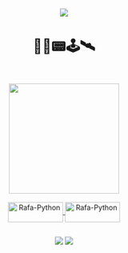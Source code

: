 
<h1 align="center">
<img src="https://readme-typing-svg.herokuapp.com/?font=Righteous&size=30&center=true&vCenter=true&width=700&height=30&duration=2000&lines=+Sistemas+Embarcados;+Linguagem+C;+Python;+BitDogLab;+Raspberry+PI+W;" />  
<h1 align="center">
 👾🤖📟🕹️🛰️
<h2 align="center" ></h2>
<br>
  <div align="center" >
  <div align="center" display="inline-block">
  <a href="https://github.com/wasleysantos">
    <img height="220em" src="https://github-readme-stats.vercel.app/api?username=wasleysantos&theme=radical&count_private=true" />
</div>

<div style="display: inline_block"><br>
  <img align="center" alt="Rafa-Python" height="40" width="110" src="https://img.shields.io/badge/C-00599C?style=for-the-badge&logo=c&logoColor=white">
  <img align="center" alt="Rafa-Python" height="40" width="110" src="https://img.shields.io/badge/Python-3776AB?style=for-the-badge&logo=python&logoColor=green">
</div>
  
  ##
 
<div> 
    <a href="https://www.linkedin.com/in/wasley-santos-5a824291/" target="_blank"><img src="https://img.shields.io/badge/-LinkedIn-%230077B5?style=for-the-badge&logo=linkedin&logoColor=white" target="_blank"></a>
  <a href = "mailto:wasleysantos08@gmail.com"><img src="https://img.shields.io/badge/-Gmail-%23333?style=for-the-badge&logo=gmail&logoColor=red" target="_blank"></a> 

</div>


